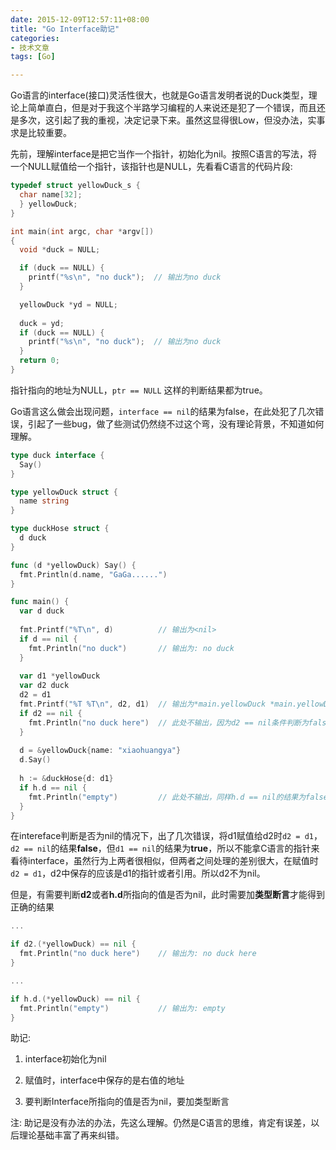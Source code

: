 ```yaml
---
date: 2015-12-09T12:57:11+08:00
title: "Go Interface助记"
categories:
- 技术文章
tags: [Go]

---
```

Go语言的interface(接口)灵活性很大，也就是Go语言发明者说的Duck类型，理论上简单直白，但是对于我这个半路学习编程的人来说还是犯了一个错误，而且还是多次，这引起了我的重视，决定记录下来。虽然这显得很Low，但没办法，实事求是比较重要。

先前，理解interface是把它当作一个指针，初始化为nil。按照C语言的写法，将一个NULL赋值给一个指针，该指针也是NULL，先看看C语言的代码片段:
```c
typedef struct yellowDuck_s {
  char name[32];
  } yellowDuck;
}

int main(int argc, char *argv[])
{
  void *duck = NULL;

  if (duck == NULL) {
    printf("%s\n", "no duck");  // 输出为no duck
  }

  yellowDuck *yd = NULL;
  
  duck = yd;
  if (duck == NULL) {
    printf("%s\n", "no duck");  // 输出为no duck
  }
  return 0;
}

```
指针指向的地址为NULL，`ptr == NULL` 这样的判断结果都为true。

Go语言这么做会出现问题，`interface == nil`的结果为false，在此处犯了几次错误，引起了一些bug，做了些测试仍然绕不过这个弯，没有理论背景，不知道如何理解。
```go
type duck interface {
  Say()
}

type yellowDuck struct {
  name string
}

type duckHose struct {
  d duck
}

func (d *yellowDuck) Say() {
  fmt.Println(d.name, "GaGa......")
}

func main() {
  var d duck
  
  fmt.Printf("%T\n", d)          // 输出为<nil>
  if d == nil {
    fmt.Println("no duck")       // 输出为: no duck
  }
  
  var d1 *yellowDuck
  var d2 duck
  d2 = d1
  fmt.Printf("%T %T\n", d2, d1)  // 输出为*main.yellowDuck *main.yellowDuck
  if d2 == nil {
    fmt.Println("no duck here")  // 此处不输出，因为d2 == nil条件判断为false
  }
  
  d = &yellowDuck{name: "xiaohuangya"}
  d.Say()
  
  h := &duckHose{d: d1}
  if h.d == nil {
    fmt.Println("empty")         // 此处不输出，同样h.d == nil的结果为false
  }
}
```
在intereface判断是否为nil的情况下，出了几次错误，将d1赋值给d2时`d2 = d1`，`d2 == nil`的结果**false**，但`d1 == nil`的结果为**true**，所以不能拿C语言的指针来看待interface，虽然行为上两者很相似，但两者之间处理的差别很大，在赋值时`d2 = d1`，d2中保存的应该是d1的指针或者引用。所以d2不为nil。

但是，有需要判断**d2**或者**h.d**所指向的值是否为nil，此时需要加**类型断言**才能得到正确的结果
```go
...

if d2.(*yellowDuck) == nil {
  fmt.Println("no duck here")    // 输出为: no duck here
}

...

if h.d.(*yellowDuck) == nil {
  fmt.Println("empty")           // 输出为: empty
}
```

助记:    

1. interface初始化为nil

2. 赋值时，interface中保存的是右值的地址

3. 要判断Interface所指向的值是否为nil，要加类型断言

注: 助记是没有办法的办法，先这么理解。仍然是C语言的思维，肯定有误差，以后理论基础丰富了再来纠错。

